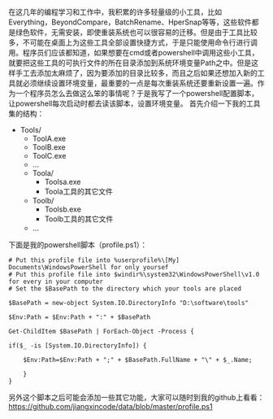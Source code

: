 
在这几年的编程学习和工作中，我积累的许多轻量级的小工具，比如Everything，BeyondCompare，BatchRename、HperSnap等等，这些软件都是绿色软件，无需安装，即使重装系统也可以很容易的迁移。但是由于工具比较多，不可能在桌面上为这些工具全部设置快捷方式，于是只能使用命令行进行调用。程序员们应该都知道，如果想要在cmd或者powershell中调用这些小工具，就要把这些工具的可执行文件的所在目录添加到系统环境变量Path之中。但是这样手工去添加太麻烦了，因为要添加的目录比较多，而且之后如果还想加入新的工具就必须继续设置环境变量，最重要的一点是每次重装系统还要重新设置一遍。作为一个程序员怎么去做这么笨的事情呢？于是我写了一个powershell配置脚本，让powershell每次启动时都去读该脚本，设置环境变量。
    首先介绍一下我的工具集的结构：

* Tools/
    * ToolA.exe
    * ToolB.exe
    * ToolC.exe
    * ...
    * Toola/
        * Toolsa.exe
        * Toola工具的其它文件 
    * Toolb/
        * Toolsb.exe
        * Toolb工具的其它文件 
    * ...

下面是我的powershell脚本（profile.ps1）：

    # Put this profile file into %userprofile%\[My] Documents\WindowsPowerShell for only yoursef
    # Put this profile file into $windir%\system32\WindowsPowerShell\v1.0 for every in your computer
    # Set the $BasePath to the directory which your tools are placed

    $BasePath = new-object System.IO.DirectoryInfo "D:\software\tools"

    $Env:Path = $Env:Path + ":" + $BasePath

    Get-ChildItem $BasePath | ForEach-Object -Process {

    if($_ -is [System.IO.DirectoryInfo]) {

        $Env:Path=$Env:Path + ";" + $BasePath.FullName + "\" + $_.Name;

        }
    }

另外这个脚本之后可能会添加一些其它功能，大家可以随时到我的github上看看：https://github.com/jiangxincode/data/blob/master/profile.ps1